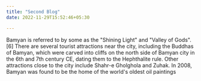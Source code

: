 ```yaml
---
title: "Second Blog"
date: 2022-11-29T15:52:46+05:30

---
```


Bamyan is referred to by some as the "Shining Light" and "Valley of Gods".[6] There are several tourist attractions near the city, including the Buddhas of Bamyan, which were carved into cliffs on the north side of Bamyan city in the 6th and 7th century CE, dating them to the Hephthalite rule. Other attractions close to the city include Shahr-e Gholghola and Zuhak. In 2008, Bamyan was found to be the home of the world's oldest oil paintings

